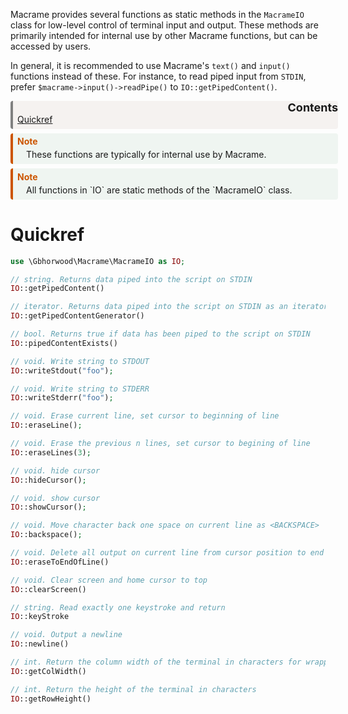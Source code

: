 Macrame provides several functions as static methods in the `MacrameIO` class for low-level control of terminal input and output. These methods are primarily intended for internal use by other Macrame functions, but can be accessed by users.

In general, it is recommended to use Macrame's `text()` and `input()` functions instead of these. For instance, to read piped input from `STDIN`, prefer `$macrame->input()->readPipe()` to `IO::getPipedContent()`.

<div style='background-color:#F5F2F0; border-left: solid #808080 4px; border-radius: 4px; padding-left:0.5em; padding-bottom:0.5em; margin-top:0.5em; margin-bottom:0.5em; margin-right:-20px'>
<div style="width:100%; text-align:right;padding-right:30px"><a style="text-decoration: none; font-size: large;"><b>Contents</b></a></div>
<a href="#quickref">Quickref</a><br>
</div>

<div style='background-color:#EFF5F1; border-left: solid #CC5500 4px; border-radius: 4px; padding-left:0.5em; padding-bottom:0.5em; margin-top:0.5em; margin-bottom:0.5em; margin-right:-20px'>
    <span>
        <div style='color:#cc5500; padding-bottom:0.3em; padding-top:0.3em'>
            <b>Note</b>
        </div>
        <div style='margin-left:1em;'>
            These functions are typically for internal use by Macrame.
        </div>
    </span>
</div>

<div style='background-color:#EFF5F1; border-left: solid #CC5500 4px; border-radius: 4px; padding-left:0.5em; padding-bottom:0.5em; margin-top:0.5em; margin-bottom:0.5em; margin-right:-20px'>
    <span>
        <div style='color:#cc5500; padding-bottom:0.3em; padding-top:0.3em'>
            <b>Note</b>
        </div>
        <div style='margin-left:1em;'>
            All functions in `IO` are static methods of the `MacrameIO` class.
        </div>
    </span>
</div>

# Quickref
```PHP
use \Gbhorwood\Macrame\MacrameIO as IO;

// string. Returns data piped into the script on STDIN
IO::getPipedContent()

// iterator. Returns data piped into the script on STDIN as an iterator
IO::getPipedContentGenerator()

// bool. Returns true if data has been piped to the script on STDIN
IO::pipedContentExists()

// void. Write string to STDOUT
IO::writeStdout("foo");

// void. Write string to STDERR
IO::writeStderr("foo");

// void. Erase current line, set cursor to beginning of line
IO::eraseLine();

// void. Erase the previous n lines, set cursor to begining of line
IO::eraseLines(3);

// void. hide cursor
IO::hideCursor();

// void. show cursor
IO::showCursor();

// void. Move character back one space on current line as <BACKSPACE>
IO::backspace();

// void. Delete all output on current line from cursor position to end of line
IO::eraseToEndOfLine()

// void. Clear screen and home cursor to top
IO::clearScreen()

// string. Read exactly one keystroke and return
IO::keyStroke

// void. Output a newline
IO::newline()

// int. Return the column width of the terminal in characters for wrapping text. This is not the same as the absolute col width.
IO::getColWidth()

// int. Return the height of the terminal in characters
IO::getRowHeight()

```

